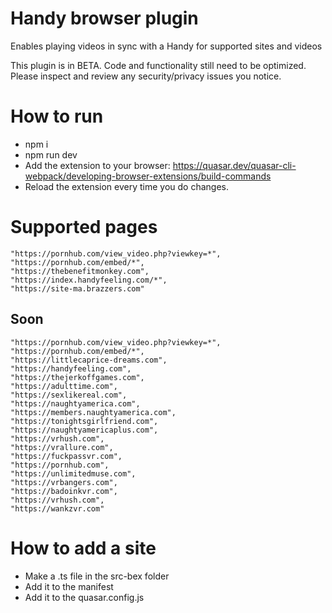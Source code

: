# Handy browser plugin
Enables playing videos in sync with a Handy for supported sites and videos

This plugin is in BETA. Code and functionality still need to be optimized. Please inspect and review any security/privacy issues you notice.

# How to run
- npm i
- npm run dev
- Add the extension to your browser: https://quasar.dev/quasar-cli-webpack/developing-browser-extensions/build-commands
- Reload the extension every time you do changes.

# Supported pages
    "https://pornhub.com/view_video.php?viewkey=*",
    "https://pornhub.com/embed/*",
    "https://thebenefitmonkey.com",
    "https://index.handyfeeling.com/*",
    "https://site-ma.brazzers.com"
## Soon
    "https://pornhub.com/view_video.php?viewkey=*",
    "https://pornhub.com/embed/*",
    "https://littlecaprice-dreams.com",
    "https://handyfeeling.com",
    "https://thejerkoffgames.com",
    "https://adulttime.com",
    "https://sexlikereal.com",
    "https://naughtyamerica.com",
    "https://members.naughtyamerica.com",
    "https://tonightsgirlfriend.com",
    "https://naughtyamericaplus.com",
    "https://vrhush.com",
    "https://vrallure.com",
    "https://fuckpassvr.com",
    "https://pornhub.com",
    "https://unlimitedmuse.com",
    "https://vrbangers.com",
    "https://badoinkvr.com",
    "https://vrhush.com",
    "https://wankzvr.com"


# How to add a site
- Make a .ts file in the src-bex folder
- Add it to the manifest
- Add it to the quasar.config.js
